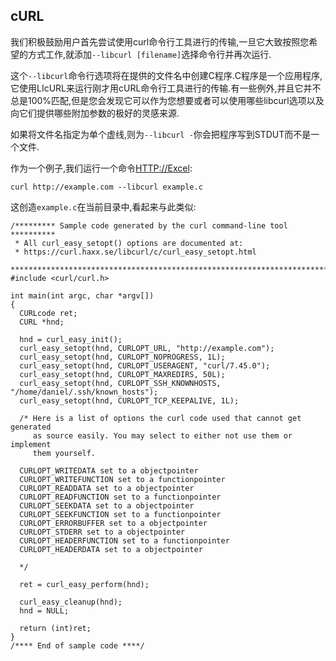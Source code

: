 
## cURL

我们积极鼓励用户首先尝试使用curl命令行工具进行的传输,一旦它大致按照您希望的方式工作,就添加`--libcurl [filename]`选择命令行并再次运行.

这个`--libcurl`命令行选项将在提供的文件名中创建C程序.C程序是一个应用程序,它使用LIcURL来运行刚才用cURL命令行工具进行的传输.有一些例外,并且它并不总是100%匹配,但是您会发现它可以作为您想要或者可以使用哪些libcurl选项以及向它们提供哪些附加参数的极好的灵感来源.

如果将文件名指定为单个虚线,则为`--libcurl -`你会把程序写到STDUT而不是一个文件.

作为一个例子,我们运行一个命令[HTTP://Excel](http://example.com):

```
curl http://example.com --libcurl example.c
```

这创造`example.c`在当前目录中,看起来与此类似:

```
/********* Sample code generated by the curl command-line tool **********
 * All curl_easy_setopt() options are documented at:
 * https://curl.haxx.se/libcurl/c/curl_easy_setopt.html
 ************************************************************************/
#include <curl/curl.h>

int main(int argc, char *argv[])
{
  CURLcode ret;
  CURL *hnd;

  hnd = curl_easy_init();
  curl_easy_setopt(hnd, CURLOPT_URL, "http://example.com");
  curl_easy_setopt(hnd, CURLOPT_NOPROGRESS, 1L);
  curl_easy_setopt(hnd, CURLOPT_USERAGENT, "curl/7.45.0");
  curl_easy_setopt(hnd, CURLOPT_MAXREDIRS, 50L);
  curl_easy_setopt(hnd, CURLOPT_SSH_KNOWNHOSTS, "/home/daniel/.ssh/known_hosts");
  curl_easy_setopt(hnd, CURLOPT_TCP_KEEPALIVE, 1L);

  /* Here is a list of options the curl code used that cannot get generated
     as source easily. You may select to either not use them or implement
     them yourself.

  CURLOPT_WRITEDATA set to a objectpointer
  CURLOPT_WRITEFUNCTION set to a functionpointer
  CURLOPT_READDATA set to a objectpointer
  CURLOPT_READFUNCTION set to a functionpointer
  CURLOPT_SEEKDATA set to a objectpointer
  CURLOPT_SEEKFUNCTION set to a functionpointer
  CURLOPT_ERRORBUFFER set to a objectpointer
  CURLOPT_STDERR set to a objectpointer
  CURLOPT_HEADERFUNCTION set to a functionpointer
  CURLOPT_HEADERDATA set to a objectpointer

  */

  ret = curl_easy_perform(hnd);

  curl_easy_cleanup(hnd);
  hnd = NULL;

  return (int)ret;
}
/**** End of sample code ****/
```
